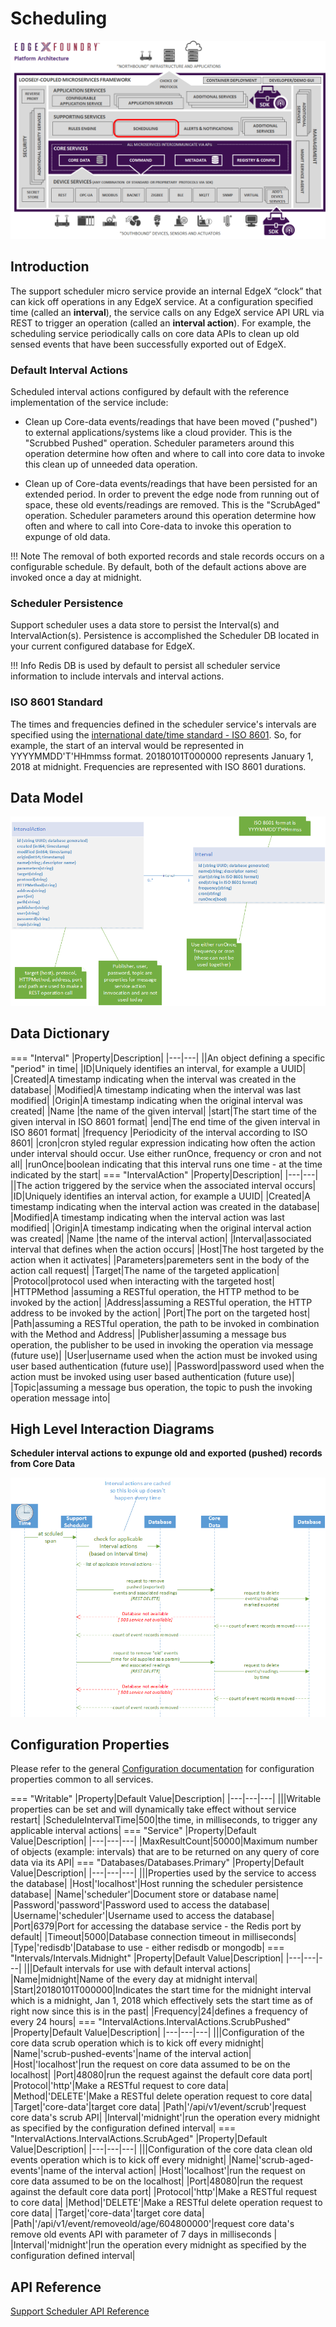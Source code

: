 # Scheduling

![image](EdgeX_SupportingServicesScheduling.png)

## Introduction

The support scheduler micro service provide an internal EdgeX “clock” that can kick off operations in any EdgeX service.  At a configuration specified time (called an **interval**), the service calls on any EdgeX service API URL via REST to trigger an operation (called an **interval action**).  For example, the scheduling service periodically calls on core data APIs to clean up old sensed events that have been successfully exported out of EdgeX.

### Default Interval Actions

Scheduled interval actions configured by default with the reference implementation of the service include:

- Clean up Core-data events/readings that have been moved ("pushed") to external applications/systems like a cloud provider. This is the "Scrubbed Pushed" operation. Scheduler parameters around this operation determine how often and where to call into core data to invoke this clean up of unneeded data operation.

- Clean up of Core-data events/readings that have been persisted for an extended period. In order to prevent the edge node from running out of space, these old events/readings are removed. This is the "ScrubAged" operation. Scheduler parameters around this operation determine how often and where to call into Core-data to invoke this operation to expunge of old data.

!!! Note
    The removal of both exported records and stale records occurs on a configurable schedule. By default, both of the default actions above are invoked once a day at midnight.

### Scheduler Persistence

Support scheduler uses a data store to persist the Interval(s) and IntervalAction(s). Persistence is accomplished the Scheduler DB located
in your current configured database for EdgeX.

!!! Info
    Redis DB is used by default to persist all scheduler service information to include intervals and interval actions.

### ISO 8601 Standard

The times and frequencies defined in the scheduler service's intervals are specified using the [international date/time standard - ISO 8601](https://en.wikipedia.org/wiki/ISO_8601).  So, for example, the start of an interval would be represented in YYYYMMDD'T'HHmmss format.  20180101T000000 represents January 1, 2018 at midnight.  Frequencies are represented with ISO 8601 durations. 

## Data Model

![image](EdgeX_SupportSchedulerModel.png)

## Data Dictionary

=== "Interval"
    |Property|Description|
    |---|---|
    ||An object defining a specific "period" in time|
    |ID|Uniquely identifies an interval, for example a UUID|
    |Created|A timestamp indicating when the interval was created in the database|
  	|Modified|A timestamp indicating when the interval was last modified|
	  |Origin|A timestamp indicating when the original interval was created|
    |Name |the name of the given interval|
    |start|The start time of the given interval in ISO 8601 format|
    |end|The end time of the given interval in ISO 8601 format|
    |frequency |Periodicity of the interval according to ISO 8601|
    |cron|cron styled regular expression indicating how often the action under interval should occur.  Use either runOnce, frequency or cron and not all|
    |runOnce|boolean indicating that this interval runs one time - at the time indicated by the start|
=== "IntervalAction"
    |Property|Description|
    |---|---|
    ||The action triggered by the service when the associated interval occurs|
    |ID|Uniquely identifies an interval action, for example a UUID|
    |Created|A timestamp indicating when the interval action was created in the database|
  	|Modified|A timestamp indicating when the interval action was last modified|
	  |Origin|A timestamp indicating when the original interval action was created|
    |Name |the name of the interval action|
    |Interval|associated interval that defines when the action occurs|
    |Host|The host targeted by the action when it activates|
    |Parameters|paremeters sent in the body of the action call request|
    |Target|The name of the targeted application|
    |Protocol|protocol used when interacting with the targeted host|
    |HTTPMethod |assuming a RESTful operation, the HTTP method to be invoked by the action|
    |Address|assuming a RESTful operation, the HTTP address to be invoked by the action|
    |Port|The port on the targeted host|
    |Path|assuming a RESTful operation, the path to be invoked in combination with the Method and Address|
    |Publisher|assuming a message bus operation, the publisher to be used in invoking the operation via message (future use)|
    |User|username used when the action must be invoked using user based authentication (future use)|
    |Password|password used when the action must be invoked using user based authentication (future use)|
    |Topic|assuming a message bus operation, the topic to push the invoking operation message into|

## High Level Interaction Diagrams

**Scheduler interval actions to expunge old and exported (pushed) records from Core Data**

![image](EdgeX_CoreDataCleanUp.png)

## Configuration Properties

Please refer to the general [Configuration documentation](../../configuration/Ch-Configuration.md#configuration-properties) for configuration properties common to all services.

=== "Writable"
    |Property|Default Value|Description|
    |---|---|---|
    |||Writable properties can be set and will dynamically take effect without service restart|
    |ScheduleIntervalTime|500|the time, in milliseconds, to trigger any applicable interval actions|
=== "Service"
    |Property|Default Value|Description|
    |---|---|---|
    |MaxResultCount|50000|Maximum number of objects (example: intervals) that are to be returned on any query of core data via its API|
=== "Databases/Databases.Primary"
    |Property|Default Value|Description|
    |---|---|---|
    |||Properties used by the service to access the database|
    |Host|'localhost'|Host running the scheduler persistence database|
    |Name|'scheduler'|Document store or database name|
    |Password|'password'|Password used to access the database|
    |Username|'scheduler'|Username used to access the database|
    |Port|6379|Port for accessing the database service - the Redis port by default|
    |Timeout|5000|Database connection timeout in milliseconds|
    |Type|'redisdb'|Database to use - either redisdb or mongodb|
=== "Intervals/Intervals.Midnight"
    |Property|Default Value|Description|
    |---|---|---|
    |||Default intervals for use with default interval actions|
    |Name|midnight|Name of the every day at midnight interval|
    |Start|20180101T000000|Indicates the start time for the midnight interval which is a midnight, Jan 1, 2018 which effectively sets the start time as of right now since this is in the past|
    |Frequency|24|defines a frequency of every 24 hours|
=== "IntervalActions.IntervalActions.ScrubPushed"
    |Property|Default Value|Description|
    |---|---|---|
    |||Configuration of the core data scrub operation which is to kick off every midnight|
    |Name|'scrub-pushed-events'|name of the interval action|
    |Host|'localhost'|run the request on core data assumed to be on the localhost|
    |Port|48080|run the request against the default core data port|
    |Protocol|'http'|Make a RESTful request to core data|
    |Method|'DELETE'|Make a RESTful delete operation request to core data|
    |Target|'core-data'|target core data|
    |Path|'/api/v1/event/scrub'|request core data's scrub API|
    |Interval|'midnight'|run the operation every midnight as specified by the configuration defined interval|
=== "IntervalActions.IntervalActions.ScrubAged"
    |Property|Default Value|Description|
    |---|---|---|
    |||Configuration of the core data clean old events operation which is to kick off every midnight|
    |Name|'scrub-aged-events'|name of the interval action|
    |Host|'localhost'|run the request on core data assumed to be on the localhost|
    |Port|48080|run the request against the default core data port|
    |Protocol|'http'|Make a RESTful request to core data|
    |Method|'DELETE'|Make a RESTful delete operation request to core data|
    |Target|'core-data'|target core data|
    |Path|'/api/v1/event/removeold/age/604800000'|request core data's remove old events API with parameter of 7 days in milliseconds |
    |Interval|'midnight'|run the operation every midnight as specified by the configuration defined interval|


## API Reference
[Support Scheduler API Reference](../../../api/supporting/Ch-APISupportingServicesScheduling.md)